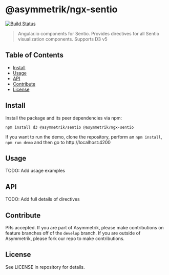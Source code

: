 # @asymmetrik/ngx-sentio

[![Build Status][travis-image]][travis-url]

[travis-url]: https://travis-ci.org/Asymmetrik/ngx-sentio/
[travis-image]: https://travis-ci.org/Asymmetrik/ngx-sentio.svg

> Angular.io components for Sentio.
> Provides directives for all Sentio visualization components. Supports D3 v5 

## Table of Contents
- [Install](#install)
- [Usage](#usage)
- [API](#api)
- [Contribute](#contribute)
- [License](#license)


## Install
Install the package and its peer dependencies via npm:
```
npm install d3 @asymmetrik/sentio @asymmetrik/ngx-sentio
```

If you want to run the demo, clone the repository, perform an ```npm install```, ```npm run demo``` and then go to http://localhost:4200


## Usage
TODO: Add usage examples 


## API
TODO: Add full details of directives


## Contribute
PRs accepted. If you are part of Asymmetrik, please make contributions on feature branches off of the ```develop``` branch. If you are outside of Asymmetrik, please fork our repo to make contributions.


## License
See LICENSE in repository for details.
